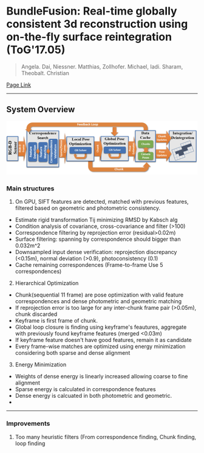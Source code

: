# BundleFusion: Real-time globally consistent 3d reconstruction using on-the-fly surface reintegration (ToG'17.05)

> Angela. Dai, Niessner. Matthias, Zollhofer. Michael, Iadi. Sharam, Theobalt. Christian

[Page Link](https://graphics.stanford.edu/projects/bundlefusion/)  

---
## System Overview
<img src="./assets/BundleFusion overview.png">

### Main structures
1. On GPU, SIFT features are detected, matched with previous features, filtered based on geometric and photometric consistency.
- Estimate rigid transformation Tij minimizing RMSD by Kabsch alg
- Condition analysis of covariance, cross-covariance and filter (>100)
- Correspondence filtering by reprojection error (residual>0.02m)
- Surface filtering: spanning by correspondence should bigger than 0.032m^2
- Downsampled input dense verification: reprojection discrepancy (<0.15m), normal deviation (>0.9), photoconsistency (0.1)
- Cache remaining correspondences (Frame-to-frame Use 5 correspondences)

2. Hierarchical Optimization
- Chunk(sequential 11 frame) are pose optimization with valid feature correspondences and dense photometric and geometric matching
- If reprojection error is too large for any inter-chunk frame pair (>0.05m), chunk discarded
- Keyframe is first frame of chunk.
- Global loop closure is finding using keyframe's feautures, aggregate with previously found keyframe features (merged <0.03m)
- If keyframe feature doesn't have good features, remain it as candidate
- Every frame-wise matches are optimized using energy minimization considering both sparse and dense alignment 

3. Energy Minimization
- Weights of dense energy is linearly increased allowing coarse to fine alignment
- Sparse energy is calculated in correspondence features
- Dense energy is calcuated in both photometric and geometric.
- 

---
### Improvements
1. Too many heuristic filters (From correspondence finding, Chunk finding, loop finding

